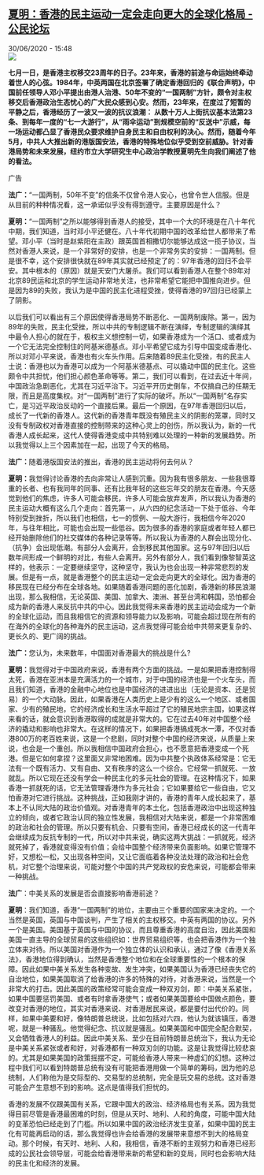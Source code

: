 <!--1593525306000-->
[夏明：香港的民主运动一定会走向更大的全球化格局 - 公民论坛](http://www.rfi.fr//cn/%E4%B8%AD%E5%9B%BD/20200630-%E5%A4%8F%E6%98%8E-%E9%A6%99%E6%B8%AF%E7%9A%84%E6%B0%91%E4%B8%BB%E8%BF%90%E5%8A%A8%E4%B8%80%E5%AE%9A%E4%BC%9A%E8%B5%B0%E5%90%91%E6%9B%B4%E5%A4%A7%E7%9A%84%E5%85%A8%E7%90%83%E5%8C%96%E6%A0%BC%E5%B1%80)
------

<div>30/06/2020 - 15:48</div><img src="https://s.rfi.fr/media/display/455d823a-a672-11ea-aad3-005056bf18d4/w:310/p:16x9/2020-06-04T142246Z_1093389761_RC2E2H9FY9P1_RTRMADP_3_CHINA-TIANANMEN-HONGKONG.JPG"><p><strong>七月一日，是香港主权移交23周年的日子。23年来，香港的前途与命运始终牵动着世人的心弦。1984年，中英两国在北京签署了确定香港回归的《联合声明》，中国前任领导人邓小平提出由港人治港、50年不变的“一国两制”方针，颇令对主权移交后香港政治生态忧心的广大民众感到心安。然而，23年来，在度过了短暂的平静之后，香港经历了一波又一波的抗议浪潮： 从数十万人上街抗议基本法第23条、到每年一度的“七一大游行”，从“雨伞运动”到规模空前的“反送中”示威，每一场运动都凸显了香港民众要求维护自身民主和自由权利的决心。然而，随着今年5月，中共人大推出新的港版国安法，香港的特殊地位似乎受到空前威胁。针对香港局势和未来发展，纽约市立大学研究生中心政治学教授夏明先生向我们阐述了他的看法。</strong></p><div class="t-content__body u-clearfix"><div class="m-interstitial"><div class="m-interstitial__ad"><divclass="m-block-ad "data-tms-ad-type="box"data-tms-ad-status="idle"data-tms-ad-pos="1"><div class="m-block-ad__label">广告</div><div class="m-block-ad__content"></div></div></div></div><p><strong>法广：</strong>“一国两制，50年不变”的信条不仅曾令港人安心，也曾令世人信服。但是从目前的种种情况看，这一承诺似乎没有得到遵守。主要原因是什么？</p><p><strong>夏明：</strong>“一国两制”之所以能够得到香港人的接受，其中一个大的环境是在八十年代中期，我们知道，当时邓小平还健在。八十年代初期中国的改革给世人都带来了希望。邓小平（当时是赵紫阳在主政）跟英国首相撒切尔能够达成这一揽子协议，当然对香港人来说，是一个非常好的安排，也是一个非常务实的安排：一国两制。但是很不幸，这个安排很快就在89年其实就已经预定了的：97年香港的回归不会平安。其中根本的（原因）就是天安门大屠杀。我们可以看到香港人在整个89年对北京89民运和北京的学生运动非常地关注，也非常希望它能把中国推向进步。但是因为89的失败，我认为是中国的民主化进程受挫，使得香港的97回归已经蒙上了阴影。</p><p>以后我们可以看出有三个原因使得香港局势不断恶化、一国两制废除。第一，因为89年的失败，民主化受挫，所以中共的专制逻辑不断在演绎，专制逻辑的演绎其中最令人担心的就在于，极权主义想控制一切，如果香港成为一个活口、或者成为一个它无法完全控制住的阿基米德基点。邓小平希望它成为引导中国变成香港化、所以对邓小平来说，香港也有火车头作用。后来随着89民主化受挫，有的民主人士说：香港也以为香港可以成为一个阿基米德基点、可以撬动中国的民主化。这些颇令中共担忧，他们担心颜色革命等等。第二，我们可以看到，在过去近十年间，中国政治急剧恶化，尤其在习近平治下。习近平开历史倒车，不仅搞自己的任期无限，而且是高度集权。对“一国两制”进行了实际的破坏。所以“一国两制”名存实亡，是习近平政治反动的一个直接后果。最后一个原因，在97年香港回归以后，成长了一代新的香港人。这代新的香港青年既没有殖民主义的阴影的笼罩，同时又没有专制政权对香港直接的控制带来的这种心灵上的创伤，所以我认为，新的一代香港人成长起来，这代人使得香港变成中共特别难以处理的一种新的发展趋势。所以我觉得以上三个因素加在一起，出现了今天的格局。</p><p><strong>法广：</strong>随着港版国安法的推出，香港的民主运动将何去何从？</p><p><strong>夏明：</strong>我觉得讨论香港的去向非常让人感到沉重。因为我有很多朋友、一些我很尊重的长者、也有我同年的同事、还有比我年轻的这些忘年交的朋友在香港。今天感觉到他们的焦虑，许多人可能会移民，许多人可能会放弃发声，所以我认为香港的民主运动大概有这么几个走向：首先第一，从六四的纪念活动一下处于低谷、今年特别受到挫折，所以我们也相信，七一的惯例、一般大游行，我相信今年2020年，与往年相比，可能也会出现一些低谷。因为很多的香港的家庭或者年轻人都已经开始删除他们的社交媒体的各种记录等等。所以我认为香港的人群会出现分化、（抗争）会出现低潮。有部分人会离开，会到移民其他国家。这与97年回归以后数年间形成一个鲜明的对比，有些人会离开。另外有部分人，我们看到像黎智英这样的，他表示：一定要继续坚守，这种坚守，我认为也会出现一种非常悲烈的发展。但是有一点，就是香港整个的民主运动一定会走向更大的全球化。因为香港的移民现在已经分布在全球各地。如果随着香港问题的恶化加剧，香港新的移民浪潮出现，那么我相信，无论英国、美国、加拿大、澳洲、甚至台湾和韩国，恐怕都会成为新的香港人来反抗中共的中心。因此我觉得未来香港的民主运动会成为一个新的全球化运动，而且我相信它的资源和领导能力以及影响，可能会超过现在所有的在海外的全球化的各种海外的民主运动，这点我觉得可能会给中共带来更复杂的、更长久的、更广阔的挑战。</p><p><strong>法广：</strong>您认为，未来数年，中国面对香港最大的挑战是什么?</p><p><strong>夏明：</strong>我觉得对于中国政府来说，香港有两个方面的挑战。一是如果把香港控制得太死，香港在亚洲本是充满活力的一个城市，对于中国的经济也是一个火车头，而且我们知道，香港的金融中心地位也是中国经济的进进出出（无论是资本、还是贸易）的一个大动脉。因此，如果香港在人类历史上是少有的这么一个地区、或者国家、少有的殖民地，它的经济成长和生活水平超过了它的殖民地宗主国，如果这样来看的话，就会意识到香港取得的成就是非常大的。它在过去40年对中国整个经济的撬动和影响也非常大。在这样的情况下，如果把香港搞成死水一潭，不仅对香港800万的老百姓来说，这是一个悲剧，同时对整个中国的经济来说，从质量上来说，也会是一个重创。所以我相信中国政府会担心，也不愿意把香港变成一个死港。但是它如何拿捏？这里面又非常地困难。因为中共整个执政体系经常是：它无法有一个既有活力、又有自由、又有秩序的这么一个综合。它经常一抓就死、一放就乱。所以它现在还没有学会一种民主化的多元社会的管理。在这种情况下，如果香港一抓就死的话，它无法管理香港作为多元社会；它如果要给它一些自由，它又怕香港对它进行挑战。这种挑战，正如我刚才讲的，香港的青年人成长起来了，基本上不认同大陆的政治价值观。对香港青年的本土化，包括香港政治中出现这种独立的倾向，或者它政治认同的独立性发展，我相信对大陆来说，都是一个非常困难的政治和社会的管理。所以只要有机会、只要有空间，香港已经成长的这一代青年会继续成为反抗专制的一代，所以对中共来说，确实这两大挑战：一抓就死，经济就死掉了，香港就变得没有价值；会给中国整个经济带来负面影响。如果它管理不好，又想松一松，又出现各种空间，又让它面临着各种没法处理的政治和社会危机，对它整个治理来说，可能对整个中国的共产党政权的安危来说，可能都会带来一种挑战。</p><p><strong>法广</strong>：中美关系的发展是否会直接影响香港前途？</p><p><strong>夏明</strong>：我们知道，香港“一国两制”的地位，主要由三个重要的国家来决定的。一个当然是英国，英国与中国谈判，产生了相关的主权移交。中英有两国的协议。另外一个是美国。美国基于英国与中国的协议，而且尊重香港的高度自治，因此美国和美国一直主导的全球贸易的这些组织如：世界贸易组织等，也会把香港作为一个独立体来对待。所以美国对香港作为一个独立体的认识和承认，通过了像《香港关系法》，香港地位得到确认，当然是香港整个地位和在全球重要性的一个根本的保障。因此如果中美关系发生各种变故、发生冲突，如果美国认为香港已经丧失它的自治地位，如果美国取消了给香港的许多的特殊的对待，对香港来说，当然是一个非常大的打击。因此美国的政策经常可能会变成一种双刃剑，即：中美关系紧张，如果中国要惩罚美国、或者有时拿香港使气；或者如果美国要给中国做点颜色，要改变对香港的地位，其实对香港来说、对香港居民来说，都是要付出代价的。同样，如果中美要和好，像特朗普总统说，比如包括对六四，他认为就该镇压，香港呢，就是一种骚乱。他觉得纪念、抗议就是骚乱。如果美国和中国完全配合默契，又会牺牲香港人的利益。因此中美关系、至少在目前特朗普总统治下，我认为无论是中美关系紧张或者和好，对香港都有一种双刃剑的功能。这是让我觉得比较悲哀的。尤其是如果美国的政策摇摆不定，可能给香港人带来一种虚幻的幻想。这种过程中我们可以看到特朗普总统有没有可能把香港用做一个简单的筹码，因为他的总统制，人们称他为是交际型的、交易型的总统制，完全是玩交易的总统。这对香港可能会产生意想不到的影响。这点是值得我们担忧的。</p><p>香港的发展不仅跟美国有关系，它跟中国大的政治、经济格局也有关系。因为我觉得目前尽管是香港最困难的时刻，但是从天时、地利、人和的角度，可能中国大陆的变革恐怕已经走到了门槛。所以如果中国的政治经济发生变革，如果中国的民主化有可能再启动的话，那么我觉得也许会给香港的发展带来意想不到大的格局变动。那个时候，有天时、地利、人和，我相信，香港不断的主观努力和香港已经形成的公民社会领导层，可能会给香港带来新的希望和新的变局，同时也会影响大陆的民主化和经济的发展。</p><div class="o-self-promo o-self-promo--nl o-self-promo--hidden" data-selfpromo-newsletter></div><div class="o-self-promo o-self-promo--app o-self-promo--hidden" data-selfpromo-app></div></div>
